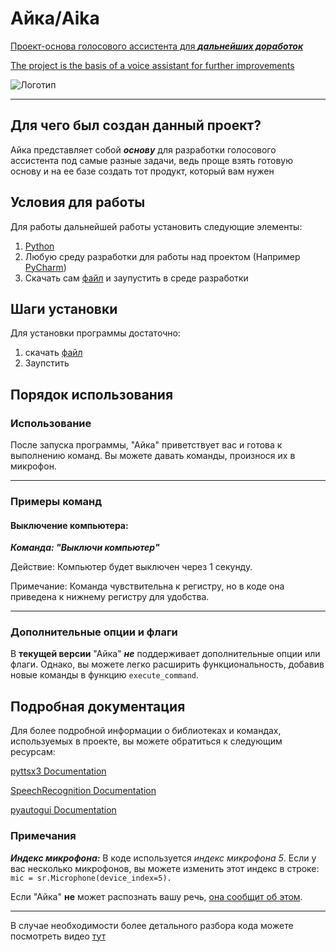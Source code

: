 # Айка/Aika
 <u>Проект-основа голосового ассистента для ***дальнейших доработок***

The project is the basis of a voice assistant for further improvements</u>



![Логотип](https://sun9-77.userapi.com/impf/c847122/v847122018/1432e6/Mx3-hGNmY7M.jpg?size=755x755&quality=96&sign=75b9d3125d956c1176a726ea49c138bf&c_uniq_tag=JIO50u3KCug_MDNKU3TdYLVRaCSINBV7w3BCIkfE1bs&type=album "Логотип Айки")

------------------------------------------------------------------------
## Для чего был создан данный проект?
Айка представляет собой ***основу*** для разработки голосового ассистента  под самые разные задачи, ведь проще взять готовую основу и на ее базе создать тот продукт, который вам нужен 

## Условия для работы
Для работы дальнейшей работы установить следующие элементы:
1. [Python](https://www.python.org/downloads/)
2. Любую среду разработки для работы над проектом (Например [PyCharm](https://www.jetbrains.com/pycharm/))
3. Скачать сам [файл](https://github.com/BogolubDimiyan/PythonAssistent/tree/main/src) и заупустить в среде разработки

## Шаги установки
Для установки программы достаточно:
1. скачать [файл](https://github.com/BogolubDimiyan/PythonAssistent/tree/main/src)
2. Заупстить 

## Порядок использования
### Использование
После запуска программы, "Айка" приветствует вас и готова к выполнению команд. Вы можете давать команды, произнося их в микрофон.
***
### Примеры команд
#### Выключение компьютера:

***Команда: "Выключи компьютер"***

Действие: Компьютер будет выключен через 1 секунду.

Примечание: Команда чувствительна к регистру, но в коде она приведена к нижнему регистру для удобства.

***

### Дополнительные опции и флаги
В **текущей версии** "Айка" ***не*** поддерживает дополнительные опции или флаги. Однако, вы можете легко расширить функциональность, добавив новые команды в функцию ```execute_command```.

## Подробная документация
Для более подробной информации о библиотеках и командах, используемых в проекте, вы можете обратиться к следующим ресурсам:

[pyttsx3 Documentation](https://pyttsx3.readthedocs.io/_/downloads/en/latest/pdf/)

[SpeechRecognition Documentation](https://developer.mozilla.org/en-US/docs/Web/API/SpeechRecognition)

[pyautogui Documentation](https://pyautogui.readthedocs.io/en/latest/)

### Примечания
***Индекс микрофона:*** В коде используется _индекс микрофона 5_. Если у вас несколько микрофонов, вы можете изменить этот индекс в строке:\
```mic = sr.Microphone(device_index=5).```

Если "Айка" **не** может распознать вашу речь, <u>она сообщит об этом</u>.
***

В случае необходимости более детального разбора кода можете посмотреть видео [тут](https://www.youtube.com/watch?v=iIOKHKwi2TE)
